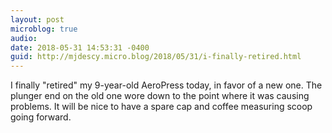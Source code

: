 ```yaml
---
layout: post
microblog: true
audio: 
date: 2018-05-31 14:53:31 -0400
guid: http://mjdescy.micro.blog/2018/05/31/i-finally-retired.html
---
```

I finally "retired" my 9-year-old AeroPress today, in favor of a new one. The plunger end on the old one wore down to the point where it was causing problems. It will be nice to have a spare cap and coffee measuring scoop going forward.
